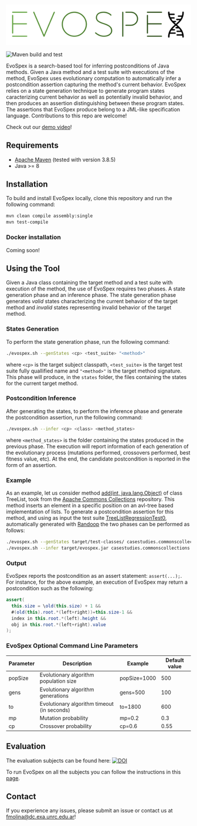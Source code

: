 ![EvoSpex Logo](https://github.com/facumolina/evospex/blob/main/img/evospex-logo-nobg.png "EvoSpex Logo")

![Maven build and test](https://github.com/facumolina/evospex/actions/workflows/maven.yml/badge.svg)

EvoSpex is a search-based tool for inferring postconditions of Java methods. Given a Java method and a test suite with executions of the method, EvoSpex uses evolutionary computation to automatically infer a postcondition assertion capturing the method's current behavior. EvoSpex relies on a state generation technique to generate program states caracterizing current behavior as well as potentially invalid behavior, and then produces an assertion distinguishing between these program states. The assertions that EvoSpex produce belong to a JML-like specification language. Contributions to this repo are welcome!

Check out our [demo video](https://youtu.be/5uJPVjbL4yo)!

## Requirements

* [Apache Maven](https://maven.apache.org/) (tested with version 3.8.5)
* Java >= 8

## Installation

To build and install EvoSpex locally, clone this repository and run the following command:

```bash
mvn clean compile assembly:single
mvn test-compile
```

### Docker installation

Coming soon!

## Using the Tool

Given a Java class containing the target method and a test suite with execution of the method, the use of EvoSpex requires two phases. A state generation phase and an inference phase. The state generation phase generates _valid_ states characterizing the current behavior of the target method and _invalid_ states representing invalid behavior of the target method. 
 
### States Generation

To perform the state generation phase, run the following command:
```bash
./evospex.sh --genStates <cp> <test_suite> "<method>"
```
where ```<cp>``` is the target subject classpath, ```<test_suite>``` is the target test suite fully quallified name and ```"<method>"``` is the target method signature. This phase will produce, in the `states` folder, the files containing the states for the current target method.

### Postcondition Inference

After generating the states, to perform the inference phase and generate the postcondition assertion, run the following command: 

```bash
./evospex.sh --infer <cp> <class> <method_states>
```
where ```<method_states>``` is the folder containing the states produced in the previous phase. The execution will report information of each generation of the evolutionary process (mutations performed, crossovers performed, best fitness value, etc). At the end, the candidate postcondition is reported in the form of an assertion.
 
### Example

As an example, let us consider method [add(int, java.lang.Object)](https://github.com/facumolina/evospex/blob/main/src/examples/java/casestudies/commonscollections/TreeList.java#L227) of class TreeList, took from the [Apache Commons Collections](https://github.com/apache/commons-collections) repository. This method inserts an element in a specific position on an avl-tree based implementation of lists. To generate a postcondition assertion for this method, and using as input the test suite [TreeListRegressionTest0](https://github.com/facumolina/evospex/blob/main/src/test/java/casestudies/commonscollections/TreeListRegressionTest0.java), automatically generated with [Randoop](https://randoop.github.io/randoop/) the two phases can be performed as follows:

```bash
./evospex.sh --genStates target/test-classes/ casestudies.commonscollections.TreeListRegressionTest0 "<casestudies.commonscollections.TreeList: void add(int,java.lang.Object)>"
./evospex.sh --infer target/evospex.jar casestudies.commonscollections.TreeList states/casestudies.commonscollections.TreeList/_void_add\(int,java.lang.Object\)/
```

### Output

EvoSpex reports the postcondition as an assert statement: `assert(...);`. For instance, for the above example, an execution of EvoSpex may return a postcondition such as the following:
```java
assert(
  this.size = \old(this.size) + 1 &&
  #(old(this).root.*(left+right))=this.size-1 &&
  index in this.root.*(left).height &&
  obj in this.root.*(left+right).value
);
```

### EvoSpex Optional Command Line Parameters

<table class="tg">
<thead>
  <tr>
    <th class="tg-73oq">Parameter</th>
    <th class="tg-73oq">Description</th>
    <th class="tg-73oq">Example</th>
    <th class="tg-73oq">Default value</th>
  </tr>
</thead>
<tbody>
  <tr>
    <td class="tg-73oq">popSize</td>
    <td class="tg-73oq">Evolutionary algorithm population size</td>
    <td class="tg-73oq">popSize=1000</td>
    <td class="tg-73oq">500</td>
  </tr>
 <tr>
    <td class="tg-73oq">gens</td>
    <td class="tg-73oq">Evolutionary algorithm generations</td>
    <td class="tg-73oq">gens=500</td>
    <td class="tg-73oq">100</td>
  </tr>
 <tr>
    <td class="tg-73oq">to</td>
    <td class="tg-73oq">Evolutionary algorithm timeout (in seconds)</td>
    <td class="tg-73oq">to=1800</td>
    <td class="tg-73oq">600</td>
  </tr>
 <tr>
    <td class="tg-73oq">mp</td>
    <td class="tg-73oq">Mutation probability</td>
    <td class="tg-73oq">mp=0.2</td>
    <td class="tg-73oq">0.3</td>
  </tr>
 <tr>
    <td class="tg-73oq">cp</td>
    <td class="tg-73oq">Crossover probability</td>
    <td class="tg-73oq">cp=0.6</td>
    <td class="tg-73oq">0.55</td>
  </tr>
</tbody>
</table>
 
## Evaluation

The evaluation subjects can be found here: [![DOI](https://zenodo.org/badge/DOI/10.5281/zenodo.4458256.svg)](https://doi.org/10.5281/zenodo.4458256)
 
To run EvoSpex on all the subjects you can follow the instructions in this [page](https://github.com/facumolina/evospex-ae#reproducing-the-experiments-in-the-paper).

## Contact
  
If you experience any issues, please submit an issue or contact us at fmolina@dc.exa.unrc.edu.ar!
